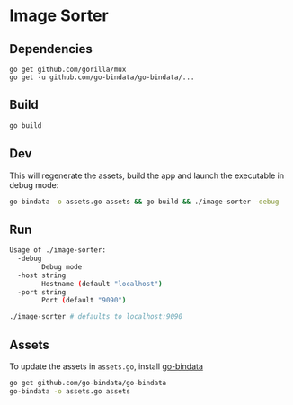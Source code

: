 # Image Sorter

## Dependencies

```
go get github.com/gorilla/mux
go get -u github.com/go-bindata/go-bindata/...
```

## Build

```bash
go build
```

## Dev

This will regenerate the assets, build the app and launch the executable in debug mode:

```bash
go-bindata -o assets.go assets && go build && ./image-sorter -debug
```

## Run

```bash
Usage of ./image-sorter:
  -debug
    	Debug mode
  -host string
    	Hostname (default "localhost")
  -port string
    	Port (default "9090")
```

```bash
./image-sorter # defaults to localhost:9090
```

## Assets

To update the assets in `assets.go`, install [go-bindata](https://github.com/go-bindata/go-bindata)

```bash
go get github.com/go-bindata/go-bindata
go-bindata -o assets.go assets
```
